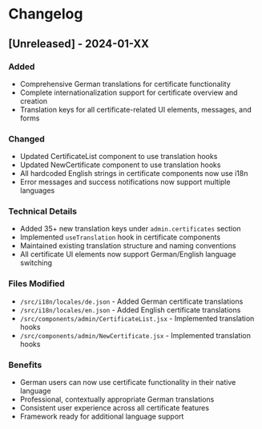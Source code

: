 # Changelog

## [Unreleased] - 2024-01-XX

### Added
- Comprehensive German translations for certificate functionality
- Complete internationalization support for certificate overview and creation
- Translation keys for all certificate-related UI elements, messages, and forms

### Changed
- Updated CertificateList component to use translation hooks
- Updated NewCertificate component to use translation hooks
- All hardcoded English strings in certificate components now use i18n
- Error messages and success notifications now support multiple languages

### Technical Details
- Added 35+ new translation keys under `admin.certificates` section
- Implemented `useTranslation` hook in certificate components
- Maintained existing translation structure and naming conventions
- All certificate UI elements now support German/English language switching

### Files Modified
- `/src/i18n/locales/de.json` - Added German certificate translations
- `/src/i18n/locales/en.json` - Added English certificate translations  
- `/src/components/admin/CertificateList.jsx` - Implemented translation hooks
- `/src/components/admin/NewCertificate.jsx` - Implemented translation hooks

### Benefits
- German users can now use certificate functionality in their native language
- Professional, contextually appropriate German translations
- Consistent user experience across all certificate features
- Framework ready for additional language support
